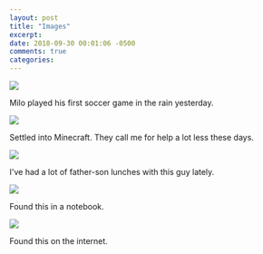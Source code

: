```yaml
---
layout: post
title: "Images"
excerpt: 
date: 2018-09-30 00:01:06 -0500
comments: true
categories: 
---
```


![]({{site.baseurl}}/assets/2018/09/soccer.jpg)

Milo played his first soccer game in the rain yesterday.

![]({{site.baseurl}}/assets/2018/09/minecraft.jpg)

Settled into Minecraft. They call me for help a lot less these days.

![]({{site.baseurl}}/assets/2018/09/lunch.jpg)

I've had a lot of father-son lunches with this guy lately.

![]({{site.baseurl}}/assets/2018/09/facebook.jpg)

Found this in a notebook.

![]({{site.baseurl}}/assets/2018/09/programming.jpg)

Found this on the internet.
